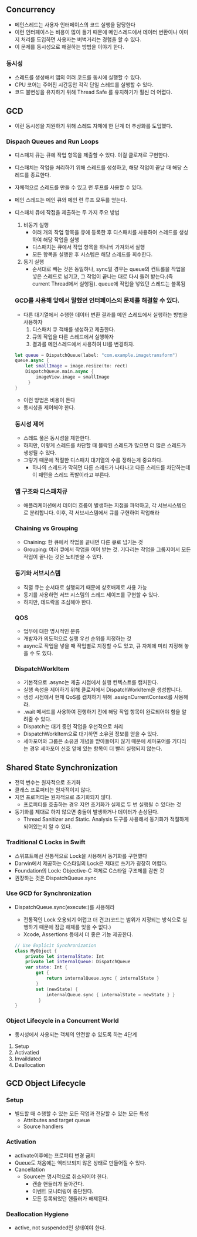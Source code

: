 ## Concurrency

- 메인스레드는 사용자 인터페이스의 코드 실행을 담당한다
- 이런 인터페이스는 비용이 많이 들기 때문에 메인스레드에서 데이터 변환이나 이미지 처리를 도입하면 사용자는 버벅거리는 경험을 할 수 있다.
- 이 문제를 동시성으로 해결하는 방법을 이야기 한다.

### 동시성

- 스레드를 생성해서 앱의 여러 코드를 동시에 실행할 수 있다.
- CPU 코어는 주어진 시간동안 각각 단일 스레드를  실행할 수 있다.
- 코드 불변성을 유지하기 위해 Thread Safe 를 유지하기가 훨씬 더 어렵다.

## GCD

- 이런 동시성을 지원하기 위해 스레드 자체에 한 단계 더 추상화를 도입했다.

### Dispach Queues and Run Loops

- 디스패치 큐는 큐에 작업 항목을 제출할 수 있다. 이걸 클로저로 구현한다.
- 디스패치는 작업을 처리하기 위해 스레드를 생성하고, 해당 작업이 끝날 때 해당 스레드를 종료한다.
- 자체적으로 스레드를 만들 수 있고 런 루프를 사용할 수 있다.
- 메인 스레드는 메인 큐와 메인 런 루프 모두를 얻는다.
- 디스패치 큐에 작접을 제출하는 두 가지 주요 방법
    1. 비동기 실행
        - 여러 개의 작업 항목을 큐에 등록한 후 디스패치를 사용하여 스레드를 생성하여 해당 작업을 실행
        - 디스패치는 큐에서 작업 항목을 하나씩 가져와서 실행
        - 모든 항목을 실행한 후 시스템은 해당 스레드를 회수한다.
    2. 동기 실행
        - 순서대로 빼는 것은 동일하나, sync일 경우는 queue의 컨트롤을 작업을 넣은 스레드로 넘기고, 그 작업이 끝나는 대로 다시 돌려 받는다.(즉 current Thread에서 실행됨). queue에 작업을 넣었던 스레드는 블록됨
    
    ### GCD를 사용해 앞에서 말했던 인터페이스의 문제를 해결할 수 있다.
    
    - 다른 대기열에서 수행한 데이터 변환 결과를 메인 스레드에서 실행하는 방법을 사용하자
        1. 디스패치 큐 객채를 생성하고 제출한다.
        2. 큐의 작업을 다른 스레드에서 실행하자
        3. 결과를 메인스레드에서 사용하여 UI를 변경하자.
    
    ```swift
    let queue = DispatchQueue(label: "com.example.imagetransform")
    queue.async {
    	let smallImage = image.resize(to: rect)
    	DispatchQueue.main.async {
    		imageView.image = smallImage
    	 }
    }
    ```
    
    - 이런 방법은 비용이 든다
    - 동시성을 제어해야 한다.
    
    ### 동시성 제어
    
    - 스레드 풀은 동시성을 제한한다.
    - 하지만, 이렇게 스레드를 차단할 때 블락된 스레드가 많으면 더 많은 스레드가 생성될 수 있다.
    - 그렇기 때문에 적절한 디스패치 대기열의 수를 정하는게 중요하다.
        - 하나의 스레드가 막히면 다른 스레드가 나타나고 다른 스레드를 차단하는데 이 패턴을 스레드 폭발이라고 부른다.
    
    ### 앱 구조와 디스패치큐
    
    - 애플리케이션에서 데이터 흐름이 발생하는 지점을 파악하고, 각 서브시스템으로 분리합니다. 이후, 각 서브시스템에서 큐를 구현하여 작업해라
    

    
    ### Chaining vs Grouping
    
    - Chaining: 한 큐에서 작업을 끝내면 다른 큐로 넘기는 것
    - Grouping: 여러 큐에서 작업을 이어 받는 것. 기다리는 작업을 그룹지어서 모든 작업이 끝나는 것은 노티받을 수 있다.
    
  
    
    ### 동기와 서브시스템
    
    - 직렬 큐는 순서대로 실행되기 때문에 상호배제로 사용 가능
    - 동기를 사용하면 서브 시스템의 스레드 세이프를 구현할 수 있다.
    - 하지만, 데드락을 조심해야 한다.
    
    ### QOS
    
    - 업무에 대한 명시적인 분류
    - 개발자가 의도적으로 실행 우선 순위를 지정하는 것
    - async로 작업을 넣을 때 작업별로 지정할 수도 있고, 큐 자체에 미리 지정해 놓을 수 도 있다.
        
      
        
    
    ### DispatchWorkItem
    
    - 기본적으로 .async는 제출 시점에서 실행 컨텍스트를 캡처한다.
    - 실행 속성을 제어하기 위해 클로저에서 DispatchWorkItem을 생성합니다.
    - 생성 시점에서 현재 QoS를 캡처하기 위해 .assignCurrentContext를 사용해라.
    - .wait 메서드를 사용하여 진행하기 전에 해당 작업 항목이 완료되어야 함을 알려줄 수 있다.
    - Dispatch는 대기 중인 작업을 우선적으로 처리
    - DispatchWorkItem으로 대기하면 소유권 정보를 얻을 수 있다.
    - 세마포어와 그룹은 소유권 개념을 받아들이지 않기 때문에 세마포어를 기다리는 경우 세마포어 신호 앞에 있는 항목이 더 빨리 실행되지 않는다.
    

## Shared State Synchronization

- 전역 변수는 원자적으로 초기화
- 클래스 프로퍼티는 원자적이지 않다.
- 지연 프로퍼티는 원자적으로 초기화되지 않다.
    - 프로퍼티를 호출하는 경우 지연 초기화가 실제로 두 번 실행될 수 있다는 것
- 동기화를 제대로 하지 않으면 충돌이 발생하거나 데이터가 손상된다.
    - Thread Sanitizer and Static. Analysis 도구를 사용해서 동기화가 적절하게 되어있는지 알 수 있다.
    

### Traditional C Locks in Swift

- 스위프트에선 전통적으로 Lock을 사용해서 동기화를 구현했다
- Darwin에서 제공하는 C스타일의 Lock은 제대로 쓰기가 굉장히 어렵다.
- Foundation의 Lock: Objective-C 객체로 C스타일 구조체를 감싼 것
- 권장하는 것은 DispatchQueue.sync

### **Use GCD for Synchronization**

- DispatchQueue.sync(execute:)를 사용해라
    - 전통적인 Lock 오용되기 어렵고 더 견고(코드는 범위가 지정되는 방식으로 실행하기 때문에 잠금 해제를 잊을 수 없다.)
    - Xcode, Assertions 등에서 더 좋은 기능 제공한다.
    
    ```swift
    // Use Explicit Synchronization
    class MyObject {
    	private let internalState: Int
    	private let internalQueue: DispatchQueue
    	var state: Int {
    		get {
    			return internalQueue.sync { internalState }
    		}
    		set (newState) {
    			internalQueue.sync { internalState = newState } }
    		 }
    }
    ```
    

### Object Lifecycle in a Concurrent World

- 동시성에서 사용되는 객체의 안전할 수 있도록 하는 4단계
1. Setup
2. Activatied
3. Invaildated
4. Deallocation

## GCD Object Lifecycle

### Setup

- 빌드할 때 수행할 수 있는 모든 작업과 전달할 수 있는 모든 특성
    - Attributes and target queue
    - Source handlers

### Activation

- activate이후에는 프로퍼티 변경 금지
- Queue도 처음에는 액티브되지 않은 상태로 만들어질 수 있다.
- Cancellation
    - Source는 명시적으로 취소되어야 한다.
        - 캔슬 핸들러가 돌아간다.
        - 이벤트 모니터링이 중단된다.
        - 모든 등록되었던 핸들러가 해제된다.

### Deallocation Hygiene

- active, not suspended인 상태여야 한다.

